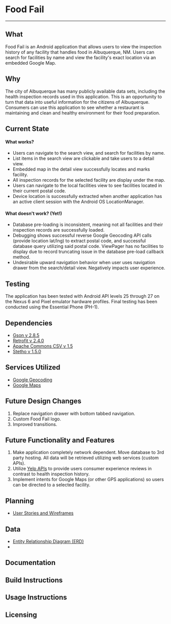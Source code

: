 # Food Fail
***

## What
Food Fail is an Android application that allows users to view the  inspection history of any facility that handles food in Albuquerque, NM. Users can search for facilities by name and view the facility's exact location via an embedded Google Map.

## Why
The city of   Albuquerque has many publicly available data sets, including the health inspection records used in this application. This is an opportunity to turn that data into useful information for the citizens of Albuquerque. Consumers can use this application to see whether a restaurant is maintaining and clean and healthy environment for their food preparation.

## Current State
#### What works?
- Users can navigate to the search view, and search for facilities by name.
- List items in the search view are clickable and take users to a detail view.
- Embedded map in the detail view successfully locates and marks facility.
- All inspection records for the selected facility are display under the map.
- Users can navigate to the local facilities view to see facilities located in their current postal code.
- Device location is successfully extracted when another application has an active client session with the Android OS LocationManager.

#### What doesn't work? (Yet!)
- Database pre-loading is inconsistent, meaning not all facilities and their inspection records are successfully loaded.
- Debugging shows successful reverse Google Geocoding API calls (provide location lat/lng) to extract postal code, and successful database query utilizing said postal code. ViewPager has no facilities to display due to record truncating issue in the database pre-load callback method.
- Undesirable upward navigation behavior when user uses navigation drawer from the search/detail view. Negatively impacts user experience.

## Testing
The application has been tested with Android API levels 25 through 27 on the Nexus 6 and Pixel emulator hardware profiles. Final testing has been conducted using the Essential Phone (PH-1).


## Dependencies
- [Gson v 2.8.5](https://github.com/google/gson)
- [Retrofit v 2.4.0](https://square.github.io/retrofit/)
- [Apache Commons CSV v 1.5](https://commons.apache.org/proper/commons-csv/)
- [Stetho v 1.5.0](https://facebook.github.io/stetho/)

## Services Utilized
- [Google Geocoding](https://developers.google.com/maps/documentation/javascript/geocoding)
- [Google Maps](https://cloud.google.com/maps-platform/)

## Future Design Changes
1. Replace navigation drawer with bottom tabbed navigation.
2. Custom Food Fail logo.
3. Improved transitions.

## Future Functionality and Features
1. Make application completely network dependent. Move database to 3rd party hosting. All data will be retrieved utilizing web services (custom APIs).
2. Utilize [Yelp APIs](https://www.yelp.com/developers) to provide users consumer experience reviews in contrast to health inspection history.
3. Implement intents for Google Maps (or other GPS applications) so users can be directed to a selected facility.

## Planning
- [User Stories and Wireframes](planning/User_Story_Frame.pdf)

## Data
- [Entity Relationship Diagram (ERD)](database/ERD.pdf)
-

## Documentation


## Build Instructions


## Usage Instructions

## Licensing
